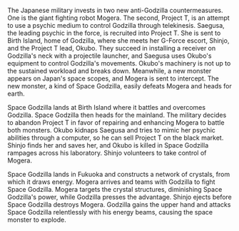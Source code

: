 <!-- Godzilla VS Space Godzilla (1994) -->

The Japanese military invests in two new anti-Godzilla countermeasures. One is the giant fighting robot Mogera. The second, Project T, is an attempt to use a psychic medium to control Godzilla through telekinesis. Saegusa, the leading psychic in the force, is recruited into Project T. She is sent to Birth Island, home of Godzilla, where she meets her G-Force escort, Shinjo, and the Project T lead, Okubo. They succeed in installing a receiver on Godzilla's neck with a projectile launcher, and Saegusa uses Okubo's equipment to control Godzilla's movements. Okubo's machinery is not up to the sustained workload and breaks down. Meanwhile, a new monster appears on Japan's space scopes, and Mogera is sent to intercept. The new monster, a kind of Space Godzilla, easily defeats Mogera and heads for earth.

Space Godzilla lands at Birth Island where it battles and overcomes Godzilla. Space Godzilla then heads for the mainland. The military decides to abandon Project T in favor of repairing and enhancing Mogera to battle both monsters. Okubo kidnaps Saegusa and tries to mimic her psychic abilities through a computer, so he can sell Project T on the black market. Shinjo finds her and saves her, and Okubo is killed in Space Godzilla rampages across his laboratory. Shinjo volunteers to take control of Mogera.

Space Godzilla lands in Fukuoka and constructs a network of crystals, from which it draws energy. Mogera arrives and teams with Godzilla to fight Space Godzilla. Mogera targets the crystal structures, diminishing Space Godzilla's power, while Godzilla presses the advantage. Shinjo ejects before Space Godzilla destroys Mogera. Godzilla gains the upper hand and attacks Space Godzilla relentlessly with his energy beams, causing the space monster to explode.